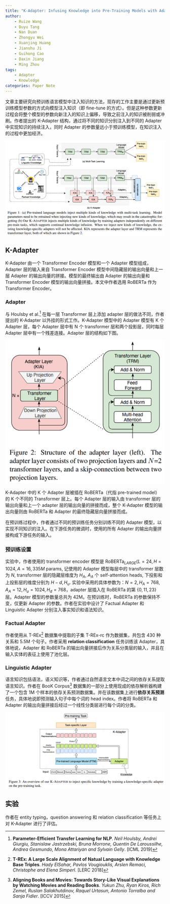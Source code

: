 ```yaml
---
title: "K-Adapter: Infusing Knowledge into Pre-Training Models with Adapters"
author:
    - Ruize Wang
    - Duyu Tang
    - Nan Duan
    - Zhongyu Wei
    - Xuanjing Huang
    - Jianshu Ji
    - Guihong Cao
    - Daxin Jiang
    - Ming Zhou
tags:
    - Adapter
    - Knowledge
categories: Paper Note
---
```


文章主要研究向预训练语言模型中注入知识的方法，现存的工作主要是通过更新预训练模型参数的方式向模型注入知识（即 fine-tune 的方式）。但是这种参数更新过程会将整个模型的参数向新注入的知识上偏移，导致之前注入的知识被削弱或冲刷。作者提出的 K-Adapter 结构，通过将不同的知识分别注入到不同的 Adapter 中实现知识的持续注入，同时 Adapter 的参数量远小于预训练模型，在知识注入的过程中更加经济。

![K-Adapter 和现有的基于微调的知识注入工作间的异同](K-Adapter-Infusing-Knowledge-into-Pre-Trained-Models-with-Adapters/1.png)

<!--more-->

## K-Adapter

K-Adapter 由一个 Transformer Encoder 模型和一个 Adapter 模型组成，Adapter 层的输入来自 Transformer Encoder 模型中间隐藏层的输出向量和上一层 Adapter 的输出向量的拼接。模型的最终输出由 Adapter 的输出向量和 Transformer Encoder 模型的输出向量拼接。本文中作者选用 RoBERTa 作为 Transformer Encoder。

### Adapter

与 Houlsby et al.[^Adapter] 在每一层 Transformer 层上添加 adapter 层的做法不同，作者提出的 K-Adapter 以外挂的形式工作。K-Adapter 模型中的 Adapter 模型有 K 个 Adapter 层，每个 Adapter 层中有 N 个 transformer 层和两个投影层，同时每层 Adapter 层中有一个残差连接。Adapter 层的结构如下图。

![Adapter Layer Structure](K-Adapter-Infusing-Knowledge-into-Pre-Trained-Models-with-Adapters/2.png)

K-Adapter 中的 K 个 Adapter 层被插在 RoBERTa（代指 pre-trained model） 的 K 个不同的 Transformer 层上。每个 Adapter 层的输入由 transformer 层的输出向量和上一个 adapter 层的输出向量的拼接而成，整个 K-Adapter 模型的输出向量则由 RoBERTa 和 Adapter 的最终隐藏层向量拼接而成。

在预训练过程中，作者通过不同的预训练任务分别训练不同的 Adapter 模型，以实现不同知识的注入。在下游任务的微调时，使用的所有 Adapter 的输出向量拼接构成下游任务的输入。

### 预训练设置

实验中，作者使用的 transformer encoder 模型是 $\text{RoBERTa}_{LARGE}(L=24, H=1024, A=16, 335M \text{ params}$, 记使用的 Adapter 模型每层中的 transformer 层数为 $N$, transformer 层的隐藏层维度为 $H_A$, $A_A$ 个 self-attention heads, 下投影和上投影层的维度分别为 $H-d, H_u$. 实验中采用的具体参数为：$N=2, H_A=768, A_A=12, H_u=1024, H_d=768$，adapter 层插入在 RoBERTa 的第 $\{0, 11, 23\}$ 层。Adapter 模型的参数量总共为 42M。在预训练时，RoBERTa 的参数保持不变，仅更新 Adapter 的参数。作者在实验中设计了 Factual Adapter 和 Linguistic Adapter 分别注入事实知识和语法知识。

### Factual Adapter

作者使用从 T-REx[^T-REx] 数据集中提取的子集 T-REx-rc 作为数据集，共包含 430 种关系和 5.5M 个句子。作者采用 **relation classification** 任务训练该 Adapter，具体地说，Adapter 和 RoBERTa 的输出向量拼接后作为关系分类层的输入，并且在输入实体的表征上使用了池化层。

### Linguistic Adapter

语言知识包括语法，语义知识等，作者通过自然语言文本中词之间的依存关系提取语言知识。作者在 BooK Corpus[^BookCorpus] 数据集的一部分上使用现成的依存解析器构建了一个包含 1M 个样本的依存关系预测数据集。并在该数据集上进行**依存关系预测**任务，具体地说即预测输入句子中每个词的 head index。作者将 RoBERTa 和 Adapter 的输出向量拼接后经过一个线性分类层进行每个词的分类。

![](K-Adapter-Infusing-Knowledge-into-Pre-Trained-Models-with-Adapters/3.png)

## 实验

作者在 entity typing，question answering 和 relation classification 等任务上对 K-Adapter 进行了评估。

[^Adapter]: **Parameter-Efficient Transfer Learning for NLP**. *Neil Houlsby, Andrei Giurgiu, Stanislaw Jastrzebski, Bruna Morrone, Quentin De Laroussilhe, Andrea Gesmundo, Mona Attariyan and Sylvain Gelly*. [ICML 2019]
[^T-REx]: **T-REx: A Large Scale Alignment of Natual Language with Knowledge Base Triples**. *Hady ElSahar, Pavlos Vougiouklis, Arslen Remaci, Christophe and Elena Simperl*. [LERC 2018]
[^BookCorpus]: **Aligning Books and Movies: Towards Story-Like Visual Explanations by Watching Movies and Reading Books**. *Yukun Zhu, Ryan Kiros, Rich Zemel, Ruslan Salakhutdinov, Raquel Urtasun, Antonio Torralba and Sanja Fidler*. [ICCV 2015]